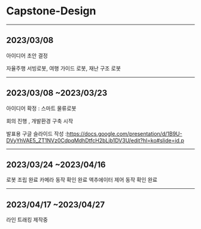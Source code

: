 # Capstone-Design
---
2023/03/08
---

아이디어 초안 결정

자율주행 서빙로봇, 여행 가이드 로봇, 재난 구조 로봇


---
2023/03/08 ~2023/03/23
---

아이디어 확정 : 스마트 물류로봇

회의 진행 , 개발환경 구축 시작 

발표용 구글 슬라이드 작성 
:https://docs.google.com/presentation/d/1B9U-DVyYhVAE5_ZT1NVz0CdpqMdhDtfcH2bLjb1DV3U/edit?hl=ko#slide=id.p


---
2023/03/24 ~2023/04/16
---

로봇 조립 완료
카메라 동작 확인 완료
액추에이터 제어 동작 확인 완료

---
2023/04/17 ~2023/04/27
---

라인 트래킹 제작중



